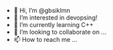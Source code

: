 - 👋 Hi, I’m @gbsiklmn
- 👀 I’m interested in devopsing!
- 🌱 I’m currently learning C++
- 💞️ I’m looking to collaborate on ...
- 📫 How to reach me ...

<!---
gbsiklmn/gbsiklmn is a ✨ special ✨ repository because its `README.md` (this file) appears on your GitHub profile.
You can click the Preview link to take a look at your changes.
--->
